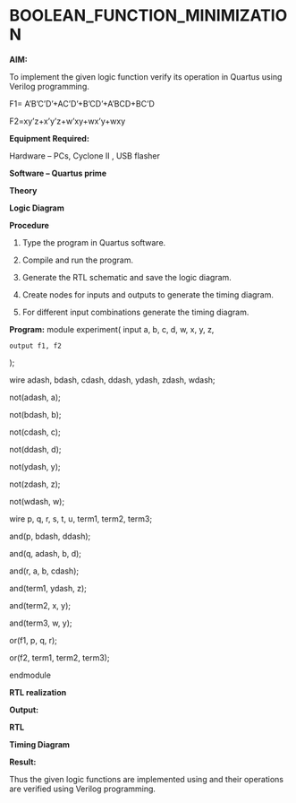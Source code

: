 # BOOLEAN_FUNCTION_MINIMIZATION

**AIM:**

To implement the given logic function verify its operation in Quartus using Verilog programming.

F1= A’B’C’D’+AC’D’+B’CD’+A’BCD+BC’D 

F2=xy’z+x’y’z+w’xy+wx’y+wxy

**Equipment Required:**

Hardware – PCs, Cyclone II , USB flasher

**Software – Quartus prime**

**Theory**

**Logic Diagram**

**Procedure**

1.	Type the program in Quartus software.

2.	Compile and run the program.

3.	Generate the RTL schematic and save the logic diagram.

4.	Create nodes for inputs and outputs to generate the timing diagram.

5.	For different input combinations generate the timing diagram.


**Program:**
module experiment(
    input a, b, c, d, w, x, y, z,
    
    output f1, f2
);

wire adash, bdash, cdash, ddash, ydash, zdash, wdash;

not(adash, a);

not(bdash, b);

not(cdash, c);

not(ddash, d);

not(ydash, y);

not(zdash, z);

not(wdash, w);

wire p, q, r, s, t, u, term1, term2, term3;

and(p, bdash, ddash);

and(q, adash, b, d);

and(r, a, b, cdash);

and(term1, ydash, z);

and(term2, x, y);

and(term3, w, y);

or(f1, p, q, r);

or(f2, term1, term2, term3);

endmodule


**RTL realization**

**Output:**

**RTL**

**Timing Diagram**

**Result:**

Thus the given logic functions are implemented using and their operations are verified using Verilog programming.


